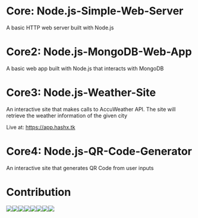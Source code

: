# Core: Node.js-Simple-Web-Server
A basic HTTP web server built with Node.js
# Core2: Node.js-MongoDB-Web-App
A basic web app built with Node.js that interacts with MongoDB
# Core3: Node.js-Weather-Site
An interactive site that makes calls to AccuWeather API. The site will retrieve the weather information of the given city

Live at: https://app.hashx.tk
# Core4: Node.js-QR-Code-Generator
An interactive site that generates QR Code from user inputs

# Contribution
[![](https://sourcerer.io/fame/alexlo0612/alexlo0612/Node.js-Web-App/images/0)](https://sourcerer.io/fame/alexlo0612/alexlo0612/Node.js-Web-App/links/0)[![](https://sourcerer.io/fame/alexlo0612/alexlo0612/Node.js-Web-App/images/1)](https://sourcerer.io/fame/alexlo0612/alexlo0612/Node.js-Web-App/links/1)[![](https://sourcerer.io/fame/alexlo0612/alexlo0612/Node.js-Web-App/images/2)](https://sourcerer.io/fame/alexlo0612/alexlo0612/Node.js-Web-App/links/2)[![](https://sourcerer.io/fame/alexlo0612/alexlo0612/Node.js-Web-App/images/3)](https://sourcerer.io/fame/alexlo0612/alexlo0612/Node.js-Web-App/links/3)[![](https://sourcerer.io/fame/alexlo0612/alexlo0612/Node.js-Web-App/images/4)](https://sourcerer.io/fame/alexlo0612/alexlo0612/Node.js-Web-App/links/4)[![](https://sourcerer.io/fame/alexlo0612/alexlo0612/Node.js-Web-App/images/5)](https://sourcerer.io/fame/alexlo0612/alexlo0612/Node.js-Web-App/links/5)[![](https://sourcerer.io/fame/alexlo0612/alexlo0612/Node.js-Web-App/images/6)](https://sourcerer.io/fame/alexlo0612/alexlo0612/Node.js-Web-App/links/6)[![](https://sourcerer.io/fame/alexlo0612/alexlo0612/Node.js-Web-App/images/7)](https://sourcerer.io/fame/alexlo0612/alexlo0612/Node.js-Web-App/links/7)

